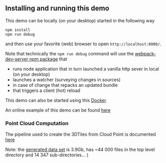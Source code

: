## Installing and running this demo

This demo can be locally (on your desktop) started in the following way
```
npm install
npm run debug     
```
and then use your favorite (web) browser to open
`http://localhost:8000/`.

Note that technically the `npm run debug` command will use the [webpack-dev-server npm package](https://github.com/webpack/webpack-dev-server) that
 - runs node application that in turn launched a vanilla http sever in local (on your desktop) 
 - launches a watcher (surveying changes in sources)
 - in case of change that repacks an updated bundle
 - that triggers a client (hot) reload 

This demo can also be started using this [Docker](https://github.com/VCityTeam/UD-Demo-Vcity-Point-Cloud-Lyon-2018-Docker).

An online example of this demo can be found [here](https://point-cloud.vcityliris.data.alpha.grandlyon.com/)  

### Point Cloud Computation

The pipeline used to create the 3DTiles from Cloud Point is documented [here](https://github.com/VCityTeam/UD-Reproducibility/tree/master/Computations/ComputePointCloudsLyon)

Note: the [generated data set](https://dataset-dl.liris.cnrs.fr/three-d-tiles-lyon-metropolis/2018/2018/Point_Cloud_Lyon_2018) is 3.9Gb, has ~44 000 files in the top level directory and 14 347 sub-directories... )
